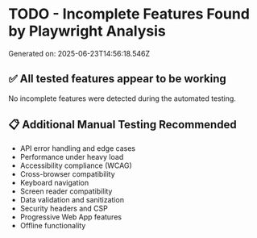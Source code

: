 # TODO - Incomplete Features Found by Playwright Analysis

Generated on: 2025-06-23T14:56:18.546Z

## ✅ All tested features appear to be working

No incomplete features were detected during the automated testing.

## 📋 Additional Manual Testing Recommended

- API error handling and edge cases
- Performance under heavy load
- Accessibility compliance (WCAG)
- Cross-browser compatibility
- Keyboard navigation
- Screen reader compatibility
- Data validation and sanitization
- Security headers and CSP
- Progressive Web App features
- Offline functionality
